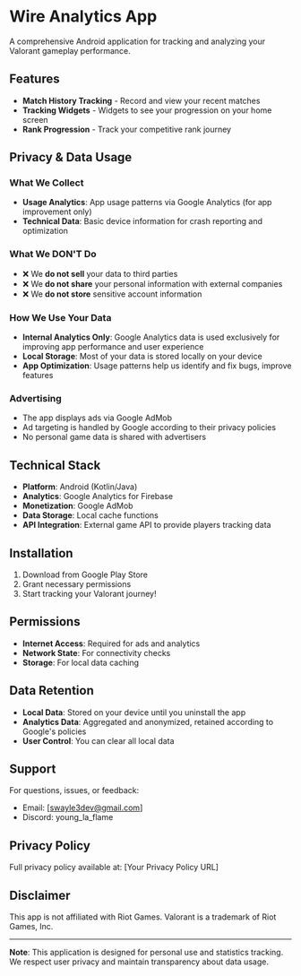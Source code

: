 # Wire Analytics App

A comprehensive Android application for tracking and analyzing your Valorant gameplay performance.

## Features

- **Match History Tracking** - Record and view your recent matches
- **Tracking Widgets** - Widgets to see your progression on your home screen
- **Rank Progression** - Track your competitive rank journey

## Privacy & Data Usage

### What We Collect
- **Usage Analytics**: App usage patterns via Google Analytics (for app improvement only)
- **Technical Data**: Basic device information for crash reporting and optimization

### What We DON'T Do
- ❌ We **do not sell** your data to third parties
- ❌ We **do not share** your personal information with external companies
- ❌ We **do not store** sensitive account information

### How We Use Your Data
- **Internal Analytics Only**: Google Analytics data is used exclusively for improving app performance and user experience
- **Local Storage**: Most of your data is stored locally on your device
- **App Optimization**: Usage patterns help us identify and fix bugs, improve features

### Advertising
- The app displays ads via Google AdMob
- Ad targeting is handled by Google according to their privacy policies
- No personal game data is shared with advertisers

## Technical Stack

- **Platform**: Android (Kotlin/Java)
- **Analytics**: Google Analytics for Firebase
- **Monetization**: Google AdMob
- **Data Storage**: Local cache functions
- **API Integration**: External game API to provide players tracking data

## Installation

1. Download from Google Play Store
2. Grant necessary permissions
3. Start tracking your Valorant journey!

## Permissions

- **Internet Access**: Required for ads and analytics
- **Network State**: For connectivity checks
- **Storage**: For local data caching

## Data Retention

- **Local Data**: Stored on your device until you uninstall the app
- **Analytics Data**: Aggregated and anonymized, retained according to Google's policies
- **User Control**: You can clear all local data

## Support

For questions, issues, or feedback:
- Email: [swayle3dev@gmail.com]
- Discord: young_la_flame

## Privacy Policy

Full privacy policy available at: [Your Privacy Policy URL]

## Disclaimer

This app is not affiliated with Riot Games. Valorant is a trademark of Riot Games, Inc.

---

**Note**: This application is designed for personal use and statistics tracking. We respect user privacy and maintain transparency about data usage.
